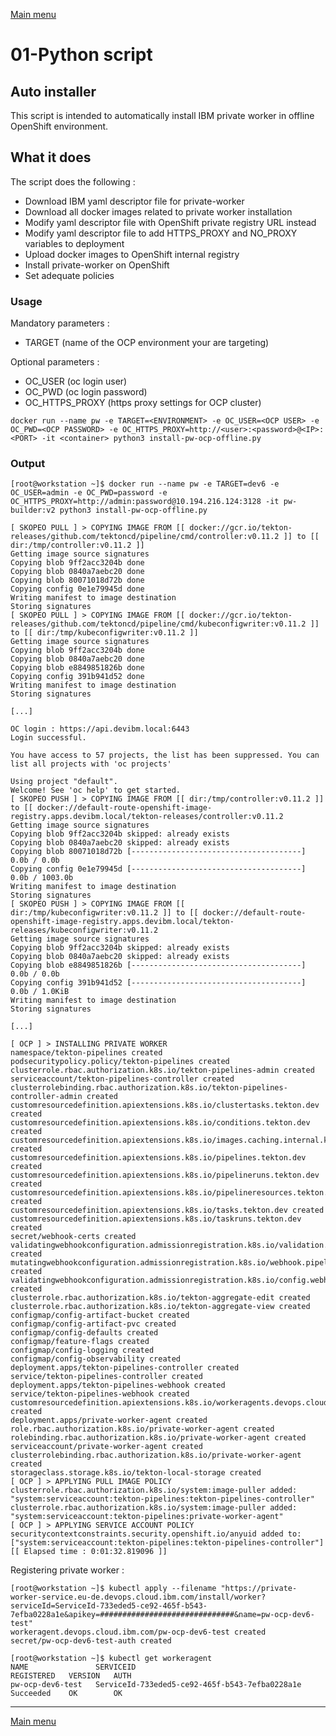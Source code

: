 [Main menu](../README.md)

# 01-Python script
## Auto installer

This script is intended to automatically install IBM private worker in offline OpenShift environment.

## What it does

The script does the following :

- Download IBM yaml descriptor file for private-worker
- Download all docker images related to private worker installation
- Modify yaml descriptor file with OpenShift private registry URL instead
- Modify yaml descriptor file to add HTTPS_PROXY and NO_PROXY variables to deployment
- Upload docker images to OpenShift internal registry
- Install private-worker on OpenShift
- Set adequate policies

### Usage

Mandatory parameters :
- TARGET (name of the OCP environment your are targeting)

Optional parameters :
- OC_USER (oc login user)
- OC_PWD (oc login password)
- OC_HTTPS_PROXY (https proxy settings for OCP cluster)

```
docker run --name pw -e TARGET=<ENVIRONMENT> -e OC_USER=<OCP USER> -e OC_PWD=<OCP PASSWORD> -e OC_HTTPS_PROXY=http://<user>:<password>@<IP>:<PORT> -it <container> python3 install-pw-ocp-offline.py
```

### Output

```console
[root@workstation ~]$ docker run --name pw -e TARGET=dev6 -e OC_USER=admin -e OC_PWD=password -e OC_HTTPS_PROXY=http://admin:password@10.194.216.124:3128 -it pw-builder:v2 python3 install-pw-ocp-offline.py

[ SKOPEO PULL ] > COPYING IMAGE FROM [[ docker://gcr.io/tekton-releases/github.com/tektoncd/pipeline/cmd/controller:v0.11.2 ]] to [[ dir:/tmp/controller:v0.11.2 ]]
Getting image source signatures
Copying blob 9ff2acc3204b done  
Copying blob 0840a7aebc20 done  
Copying blob 80071018d72b done  
Copying config 0e1e79945d done  
Writing manifest to image destination
Storing signatures
[ SKOPEO PULL ] > COPYING IMAGE FROM [[ docker://gcr.io/tekton-releases/github.com/tektoncd/pipeline/cmd/kubeconfigwriter:v0.11.2 ]] to [[ dir:/tmp/kubeconfigwriter:v0.11.2 ]]
Getting image source signatures
Copying blob 9ff2acc3204b done  
Copying blob 0840a7aebc20 done  
Copying blob e8849851826b done  
Copying config 391b941d52 done  
Writing manifest to image destination
Storing signatures

[...]

OC login : https://api.devibm.local:6443
Login successful.

You have access to 57 projects, the list has been suppressed. You can list all projects with 'oc projects'

Using project "default".
Welcome! See 'oc help' to get started.
[ SKOPEO PUSH ] > COPYING IMAGE FROM [[ dir:/tmp/controller:v0.11.2 ]] to [[ docker://default-route-openshift-image-registry.apps.devibm.local/tekton-releases/controller:v0.11.2
Getting image source signatures
Copying blob 9ff2acc3204b skipped: already exists  
Copying blob 0840a7aebc20 skipped: already exists  
Copying blob 80071018d72b [--------------------------------------] 0.0b / 0.0b
Copying config 0e1e79945d [--------------------------------------] 0.0b / 1003.0b
Writing manifest to image destination
Storing signatures
[ SKOPEO PUSH ] > COPYING IMAGE FROM [[ dir:/tmp/kubeconfigwriter:v0.11.2 ]] to [[ docker://default-route-openshift-image-registry.apps.devibm.local/tekton-releases/kubeconfigwriter:v0.11.2
Getting image source signatures
Copying blob 9ff2acc3204b skipped: already exists  
Copying blob 0840a7aebc20 skipped: already exists  
Copying blob e8849851826b [--------------------------------------] 0.0b / 0.0b
Copying config 391b941d52 [--------------------------------------] 0.0b / 1.0KiB
Writing manifest to image destination
Storing signatures

[...]

[ OCP ] > INSTALLING PRIVATE WORKER
namespace/tekton-pipelines created
podsecuritypolicy.policy/tekton-pipelines created
clusterrole.rbac.authorization.k8s.io/tekton-pipelines-admin created
serviceaccount/tekton-pipelines-controller created
clusterrolebinding.rbac.authorization.k8s.io/tekton-pipelines-controller-admin created
customresourcedefinition.apiextensions.k8s.io/clustertasks.tekton.dev created
customresourcedefinition.apiextensions.k8s.io/conditions.tekton.dev created
customresourcedefinition.apiextensions.k8s.io/images.caching.internal.knative.dev created
customresourcedefinition.apiextensions.k8s.io/pipelines.tekton.dev created
customresourcedefinition.apiextensions.k8s.io/pipelineruns.tekton.dev created
customresourcedefinition.apiextensions.k8s.io/pipelineresources.tekton.dev created
customresourcedefinition.apiextensions.k8s.io/tasks.tekton.dev created
customresourcedefinition.apiextensions.k8s.io/taskruns.tekton.dev created
secret/webhook-certs created
validatingwebhookconfiguration.admissionregistration.k8s.io/validation.webhook.pipeline.tekton.dev created
mutatingwebhookconfiguration.admissionregistration.k8s.io/webhook.pipeline.tekton.dev created
validatingwebhookconfiguration.admissionregistration.k8s.io/config.webhook.pipeline.tekton.dev created
clusterrole.rbac.authorization.k8s.io/tekton-aggregate-edit created
clusterrole.rbac.authorization.k8s.io/tekton-aggregate-view created
configmap/config-artifact-bucket created
configmap/config-artifact-pvc created
configmap/config-defaults created
configmap/feature-flags created
configmap/config-logging created
configmap/config-observability created
deployment.apps/tekton-pipelines-controller created
service/tekton-pipelines-controller created
deployment.apps/tekton-pipelines-webhook created
service/tekton-pipelines-webhook created
customresourcedefinition.apiextensions.k8s.io/workeragents.devops.cloud.ibm.com created
deployment.apps/private-worker-agent created
role.rbac.authorization.k8s.io/private-worker-agent created
rolebinding.rbac.authorization.k8s.io/private-worker-agent created
serviceaccount/private-worker-agent created
clusterrolebinding.rbac.authorization.k8s.io/private-worker-agent created
storageclass.storage.k8s.io/tekton-local-storage created
[ OCP ] > APPLYING PULL IMAGE POLICY
clusterrole.rbac.authorization.k8s.io/system:image-puller added: "system:serviceaccount:tekton-pipelines:tekton-pipelines-controller"
clusterrole.rbac.authorization.k8s.io/system:image-puller added: "system:serviceaccount:tekton-pipelines:private-worker-agent"
[ OCP ] > APPLYING SERVICE ACCOUNT POLICY
securitycontextconstraints.security.openshift.io/anyuid added to: ["system:serviceaccount:tekton-pipelines:tekton-pipelines-controller"]
[[ Elapsed time : 0:01:32.819096 ]]
```

Registering private worker :

```console
[root@workstation ~]$ kubectl apply --filename "https://private-worker-service.eu-de.devops.cloud.ibm.com/install/worker?serviceId=ServiceId-733eded5-ce92-465f-b543-7efba0228a1e&apikey=##############################&name=pw-ocp-dev6-test"
workeragent.devops.cloud.ibm.com/pw-ocp-dev6-test created
secret/pw-ocp-dev6-test-auth created

[root@workstation ~]$ kubectl get workeragent
NAME               SERVICEID                                        REGISTERED   VERSION   AUTH
pw-ocp-dev6-test   ServiceId-733eded5-ce92-465f-b543-7efba0228a1e   Succeeded    OK        OK
```

---------------------------------------------------------------------------------------------------------------------------------

[Main menu](../README.md)